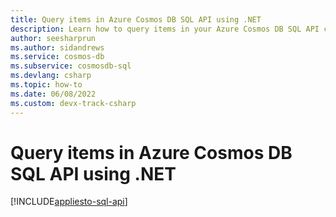```yaml
---
title: Query items in Azure Cosmos DB SQL API using .NET
description: Learn how to query items in your Azure Cosmos DB SQL API container using the .NET SDK.
author: seesharprun
ms.author: sidandrews
ms.service: cosmos-db
ms.subservice: cosmosdb-sql
ms.devlang: csharp
ms.topic: how-to
ms.date: 06/08/2022
ms.custom: devx-track-csharp
---
```


# Query items in Azure Cosmos DB SQL API using .NET

[!INCLUDE[appliesto-sql-api](../includes/appliesto-sql-api.md)]
